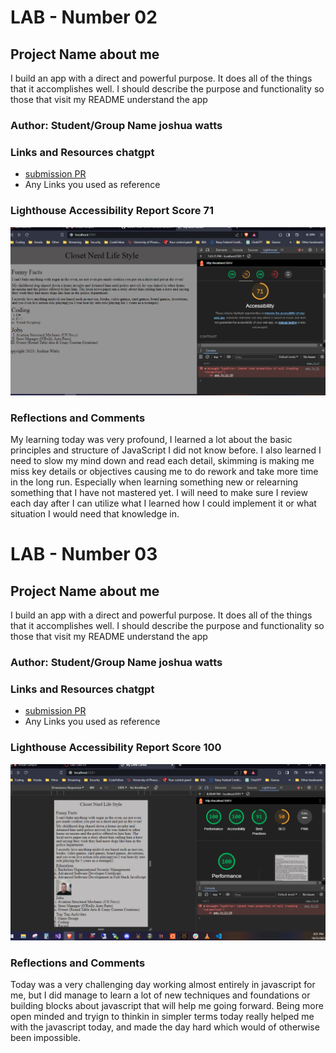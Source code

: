 # LAB - Number 02

## Project Name about me

I build an app with a direct and powerful purpose. It does all of the things that it accomplishes well. I should describe the purpose and functionality so those that visit my README understand the app

### Author: Student/Group Name joshua watts

### Links and Resources chatgpt

* [submission PR](http://xyz.com)
* Any Links you used as reference

### Lighthouse Accessibility Report Score 71

![lighthouse screenshot](lab2lighthouse.PNG)

### Reflections and Comments

My learning today was very profound, I learned a lot about the basic principles and structure of JavaScript I did not know before. I also learned I need to slow my mind down and read each detail, skimming is making me miss key details or objectives causing me to do rework and take more time in the long run. Especially when learning something new or relearning something that I have not mastered yet. I will need to make sure I review each day after I can utilize what I learned how I could implement it or what situation I would need that knowledge in.



# LAB - Number 03

## Project Name about me

I build an app with a direct and powerful purpose. It does all of the things that it accomplishes well. I should describe the purpose and functionality so those that visit my README understand the app

### Author: Student/Group Name joshua watts

### Links and Resources chatgpt

* [submission PR](http://xyz.com)
* Any Links you used as reference

### Lighthouse Accessibility Report Score 100

![lighthouse screenshot](lab3lighthouse.PNG)

### Reflections and Comments

Today was a very challenging day working almost entirely in javascript for me, but I did manage to learn a lot of new techniques and foundations or building blocks about javascript that will help me going forward. Being more open minded and tryign to thinkin in simpler terms today really helped me with the javascript today, and made the day hard which would of otherwise been impossible.
